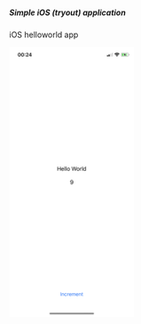 ##### Simple iOS (tryout) application
iOS helloworld app

<img src="images/increment.png" width="225" title="Screenshot of the first app">
